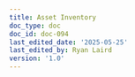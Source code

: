 ```yaml
---
title: Asset Inventory
doc_type: doc
doc_id: doc-094
last_edited_date: '2025-05-25'
last_edited_by: Ryan Laird
version: '1.0'
---
```



